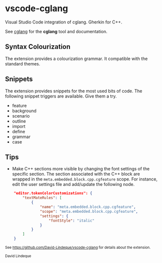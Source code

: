 # vscode-cglang
Visual Studio Code integration of cglang.
Gherkin for C++.

See [cglang](https://github.com/David-Lindeque/cglang) for the **cglang** tool and documentation.

## Syntax Colourization
The extension provides a colourization grammar. It compatible with the standard themes.

## Snippets
The extension provides snippets for the most used bits of code. The following snippet triggers are available. Give them a try.
* feature
* background
* scenario
* outline
* import
* define
* grammar
* case

## Tips
* Make C++ sections more visible by changing the font settings of the specific section. The section associated with the C++ block are wrapped in the ```meta.embedded.block.cpp.cgfeature``` scope. For instance, edit the user settings file and add/update the following node.
```json
    "editor.tokenColorCustomizations": {
        "textMateRules": [
            {
                "name": "meta.embedded.block.cpp.cgfeature",
                "scope": "meta.embedded.block.cpp.cgfeature",
                "settings": {
                    "fontStyle": "italic"
                }
            }
        ]
    }
```

<small>See https://github.com/David-Lindeque/vscode-cglang for details about the extension.</small> 

<small>David Lindeque</small>